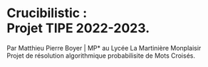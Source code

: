 # Crucibilistic : <br> Projet TIPE 2022-2023.

Par Matthieu Pierre Boyer | MP* au Lycée La Martinière Monplaisir
<br>
Projet de résolution algorithmique probabilisite de Mots Croisés.